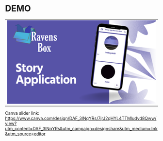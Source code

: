 # DEMO
<table>

  <tr>
    <td><img src="demo.png"></td>

  </tr>
 </table>


Canva slider link:
https://www.canva.com/design/DAF_3lNqYRs/7jrJ2qHYL4TTMludvd8Qww/view?utm_content=DAF_3lNqYRs&utm_campaign=designshare&utm_medium=link&utm_source=editor
